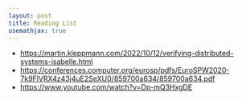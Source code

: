 ```yaml
---
layout: post
title: Reading List
usemathjax: true
---
```


- <https://martin.kleppmann.com/2022/10/12/verifying-distributed-systems-isabelle.html>
- <https://conferences.computer.org/eurosp/pdfs/EuroSPW2020-7k9FlVRX4z43j4uE2SeXU0/859700a634/859700a634.pdf>
- <https://www.youtube.com/watch?v=Dp-mQ3HxgDE>